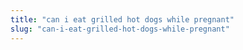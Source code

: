 ```yaml
---
title: "can i eat grilled hot dogs while pregnant"
slug: "can-i-eat-grilled-hot-dogs-while-pregnant"
---
```


